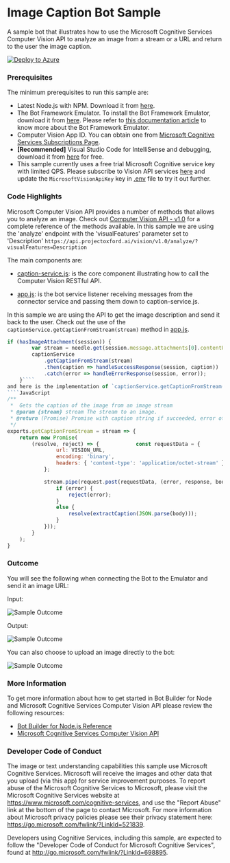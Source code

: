 ﻿# Image Caption Bot Sample

A sample bot that illustrates how to use the Microsoft Cognitive Services Computer Vision API to analyze an image from a stream or a URL and return to the user the image caption.

[![Deploy to Azure](http://azuredeploy.net/deploybutton.png)](https://azuredeploy.net)

### Prerequisites

The minimum prerequisites to run this sample are:
* Latest Node.js with NPM. Download it from [here](https://nodejs.org/en/download/).
* The Bot Framework Emulator. To install the Bot Framework Emulator, download it from [here](https://aka.ms/bf-bc-emulator). Please refer to [this documentation article](https://docs.botframework.com/en-us/csharp/builder/sdkreference/gettingstarted.html#emulator) to know more about the Bot Framework Emulator.
* Computer Vision App ID. You can obtain one from [Microsoft Cognitive Services Subscriptions Page](https://www.microsoft.com/cognitive-services/en-us/subscriptions?productId=/products/54d873dd5eefd00dc474a0f4).
* **[Recommended]** Visual Studio Code for IntelliSense and debugging, download it from [here](https://code.visualstudio.com/) for free.
* This sample currently uses a free trial Microsoft Cognitive service key with limited QPS. Please subscribe to Vision API services [here](https://www.microsoft.com/cognitive-services/en-us/subscriptions) and update the `MicrosoftVisionApiKey` key in [.env](.env) file to try it out further.


### Code Highlights

Microsoft Computer Vision API provides a number of methods that allows you to analyze an image. Check out [Computer Vision API - v1.0](https://dev.projectoxford.ai/docs/services/56f91f2d778daf23d8ec6739/operations/56f91f2e778daf14a499e1fa) for a complete reference of the methods available. In this sample we are using the 'analyze' endpoint with the 'visualFeatures' parameter set to 'Description' `https://api.projectoxford.ai/vision/v1.0/analyze/?visualFeatures=Description` 

The main components are:

* [caption-service.js](caption-service.js): is the core component illustrating how to call the Computer Vision RESTful API.

* [app.js](app.js): is the bot service listener receiving messages from the connector service and passing them down to caption-service.js.

In this sample we are using the API to get the image description and send it back to the user. Check out the use of the `captionService.getCaptionFromStream(stream)` method in [app.js](app.js).

````JavaScript
if (hasImageAttachment(session)) {
        var stream = needle.get(session.message.attachments[0].contentUrl);        
        captionService
            .getCaptionFromStream(stream)
            .then(caption => handleSuccessResponse(session, caption))
            .catch(error => handleErrorResponse(session, error));
    }````
and here is the implementation of `captionService.getCaptionFromStream(stream)` in [caption-service.js](caption-service.js)
````JavaScript
/** 
 *  Gets the caption of the image from an image stream
 * @param {stream} stream The stream to an image.
 * @return (Promise) Promise with caption string if succeeded, error otherwise
 */
exports.getCaptionFromStream = stream => {
    return new Promise(
        (resolve, reject) => {            const requestData = {
                url: VISION_URL,
                encoding: 'binary',
                headers: { 'content-type': 'application/octet-stream' }
            };

            stream.pipe(request.post(requestData, (error, response, body) => {
                if (error) {
                    reject(error);
                }
                else {
                    resolve(extractCaption(JSON.parse(body)));
                }
            }));
        }
    );
}
````

### Outcome

You will see the following when connecting the Bot to the Emulator and send it an image URL:

Input:

![Sample Outcome](images/bread-on-board.jpg)

Output:

![Sample Outcome](images/outcome-emulator-url.png)

You can also choose to upload an image directly to the bot:

![Sample Outcome](images/outcome-emulator-stream.png)

### More Information

To get more information about how to get started in Bot Builder for Node and Microsoft Cognitive Services Computer Vision API please review the following resources:
* [Bot Builder for Node.js Reference](https://docs.botframework.com/en-us/node/builder/overview/#navtitle)
* [Microsoft Cognitive Services Computer Vision API](https://www.microsoft.com/cognitive-services/en-us/computer-vision-api)

### Developer Code of Conduct

The image or text understanding capabilities this sample use Microsoft Cognitive Services. Microsoft will receive the images and other data that you upload (via this app) for service improvement purposes. To report abuse of the Microsoft Cognitive Services to Microsoft, please visit the Microsoft Cognitive Services website at https://www.microsoft.com/cognitive-services, and use the "Report Abuse" link at the bottom of the page to contact Microsoft. For more information about Microsoft privacy policies please see their privacy statement here: https://go.microsoft.com/fwlink/?LinkId=521839.

Developers using Cognitive Services, including this sample, are expected to follow the "Developer Code of Conduct for Microsoft Cognitive Services", found at http://go.microsoft.com/fwlink/?LinkId=698895.
